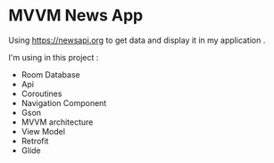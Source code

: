 # MVVM News App
Using https://newsapi.org to get data and display it in my application . 

I'm using in this project :
* Room Database
* Api
* Coroutines
* Navigation Component
* Gson
* MVVM architecture
* View Model
* Retrofit
* Glide


